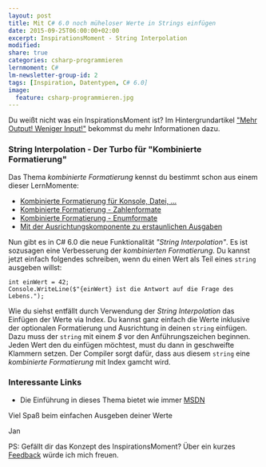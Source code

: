 ```yaml
---
layout: post
title: Mit C# 6.0 noch müheloser Werte in Strings einfügen
date: 2015-09-25T06:00:00+02:00
excerpt: InspirationsMoment - String Interpolation
modified:
share: true
categories: csharp-programmieren
lernmoment: C#
lm-newsletter-group-id: 2
tags: [Inspiration, Datentypen, C# 6.0]
image:
  feature: csharp-programmieren.jpg
---
```


Du weißt nicht was ein InspirationsMoment ist? Im Hintergrundartikel ["Mehr Output! Weniger Input!"](/hintergrund/mehr-output-weniger-input/) bekommst du mehr Informationen dazu.

### String Interpolation - Der Turbo für "Kombinierte Formatierung"

Das Thema *kombinierte Formatierung* kennst du bestimmt schon aus einem dieser LernMomente:

-	[Kombinierte Formatierung für Konsole, Datei, ...](/csharp-programmieren/kombinierte-formatierung-fuer-konsole-datei/)
-	[Kombinierte Formatierung - Zahlenformate](/csharp-programmieren/kombinierte-formatierung-zahlenformate/)
-	[Kombinierte Formatierung - Enumformate](/csharp-programmieren/kombinierte-formatierung-enumformate/)
-	[Mit der Ausrichtungskomponente zu erstaunlichen Ausgaben](/csharp-programmieren/mit-der-ausrichtungskomponente-zu-erstaunlichen-ausgaben/)

Nun gibt es in C# 6.0 die neue Funktionalität *"String Interpolation"*. Es ist sozusagen eine Verbesserung der *kombinierten Formatierung*. Du kannst jetzt einfach folgendes schreiben, wenn du einen Wert als Teil eines `string` ausgeben willst:

```
int einWert = 42;
Console.WriteLine($"{einWert} ist die Antwort auf die Frage des Lebens.");
```

Wie du siehst entfällt durch Verwendung der *String Interpolation* das Einfügen der Werte via Index. Du kannst ganz einfach die Werte inklusive der optionalen Formatierung und Ausrichtung in deinen `string` einfügen. Dazu muss der `string` mit einem *$* vor den Anführungszeichen beginnen. Jeden Wert den du einfügen möchtest, must du dann in geschweifte Klammern setzen. Der Compiler sorgt  dafür, dass aus diesem `string` eine *kombinierte Formatierung* mit Index gamcht wird.

### Interessante Links 

-	Die Einführung in dieses Thema bietet wie immer [MSDN](https://msdn.microsoft.com/de-de/library/dn961160.aspx)

Viel Spaß beim einfachen Ausgeben deiner Werte

Jan


PS: Gefällt dir das Konzept des InspirationsMoment? Über ein kurzes [Feedback](mailto:jan@lernmoment.de) würde ich mich freuen.
